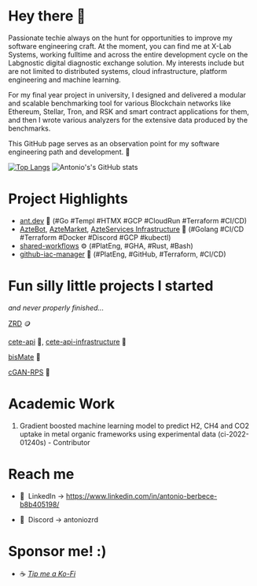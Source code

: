 # Hey there 🤙
Passionate techie always on the hunt for opportunities to improve my software engineering craft. At the moment, you can find me at X-Lab Systems, working fulltime and across the entire development cycle on the Labgnostic digital diagnostic exchange solution. My interests include but are not limited to distributed systems, cloud infrastructure, platform engineering and machine learning. 

For my final year project in university, I designed and delivered a modular and scalable benchmarking tool for various Blockchain networks like Ethereum, Stellar, Tron, and RSK and smart contract applications for them, and then I wrote various analyzers for the extensive data produced by the benchmarks. 

This GitHub page serves as an observation point for my software engineering path and development. 🌟

[![Top Langs](https://github-readme-stats.vercel.app/api/top-langs/?username=RazvanBerbece&layout=donut&hide=javascript,html,css,scss)](https://github.com/RazvanBerbece/github-readme-stats)  ![Antonio's's GitHub stats](https://github-readme-stats.vercel.app/api?username=RazvanBerbece&show_icons=true)

# Project Highlights 
- [ant.dev](https://github.com/RazvanBerbece/ant.dev) 📰 (#Go #Templ #HTMX #GCP #CloudRun #Terraform #CI/CD)
- [AzteBot](https://github.com/RazvanBerbece/Aztebot), [AzteMarket](https://github.com/AzteBot-Developments/AzteMarket), [AzteServices Infrastructure](https://github.com/RazvanBerbece/Aztebot-Infrastructure) 🤖 (#Golang #CI/CD #Terraform #Docker #Discord #GCP #kubectl)
- [shared-workflows](https://github.com/RazvanBerbece/shared-workflows) ⚙️ (#PlatEng, #GHA, #Rust, #Bash)
- [github-iac-manager](https://github.com/RazvanBerbece/github-iac-manager) 📁 (#PlatEng, #GitHub, #Terraform, #CI/CD)

# Fun silly little projects I started
*and never properly finished...*

[ZRD](https://github.com/RazvanBerbece/ZRD) 🪙

[cete-api](https://github.com/RazvanBerbece/cete-api) 🐬, [cete-api-infrastructure](https://github.com/RazvanBerbece/cete-api-infrastructure) 🏢

[bisMate](https://github.com/RazvanBerbece/bisMate) 💼

[cGAN-RPS](https://github.com/RazvanBerbece/cGAN-RPS) 🧠

# Academic Work
1. Gradient boosted machine learning model to predict H2,
CH4 and CO2 uptake in metal organic frameworks using
experimental data (ci-2022-01240s) - Contributor

# Reach me
- 🔗&nbsp;&nbsp;LinkedIn -> https://www.linkedin.com/in/antonio-berbece-b8b405198/

- 🤖&nbsp;&nbsp;Discord -> antoniozrd

# Sponsor me! :)
- ☕ *_[Tip me a Ko-Fi](https://ko-fi.com/antdev)_*

<!--
**RazvanBerbece/RazvanBerbece** is a ✨ _special_ ✨ repository because its `README.md` (this file) appears on your GitHub profile.

Here are some ideas to get you started:

- 🔭 I’m currently working on ...
- 🌱 I’m currently learning ...
- 👯 I’m looking to collaborate on ...
- 🤔 I’m looking for help with ...
- 💬 Ask me about ...
- 📫 How to reach me: ...
- 😄 Pronouns: ...
- ⚡ Fun fact: ...
-->
